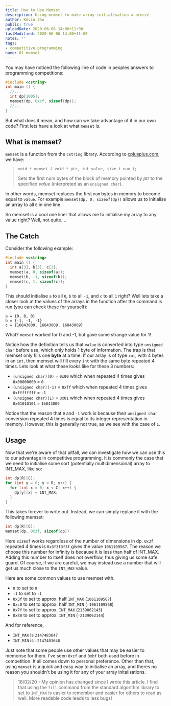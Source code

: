 ```yaml
---
title: How to Use Memset
description: Using memset to make array initialisation a breeze
author: Kevin Zhu
public: true
uploadDate: 2020-06-06 14:00+11:00
lastModified: 2020-06-06 14:00+11:00
notes: ''
tags:
- competitive programming
name: 01_memset
---
```


You may have noticed the following line of code in peoples answers to programming competitions:
```{.cpp .numberLines}
#include <cstring>
int main () {
  //...
  int dp[1005];
  memset(dp, 0xcf, sizeof(dp));
  //...
}
```
But what does it mean, and how can we take advantage of it in our own code? First lets have a look at what `memset` is.

## What is memset?
`memset` is a function from the `cstring` library. According to [cplusplus.com](http://www.cplusplus.com/reference/cstring/memset/), we have:
> `void * memset ( void * ptr, int value, size_t num );`
>
> Sets the first num bytes of the block of memory pointed by _ptr_ to the specified _value_ (interpreted as an `unsigned char`).

In other words, memset replaces the first `num` bytes in memory to become equal to `value`. For example `memset(dp, 0, sizeof(dp))` allows us to initialise an array to all `0` in one line.

So memset is a cool one liner that allows me to initialise my array to any value right? Well, not quite....

## The Catch
 Consider the following example:
```{.cpp .numberLines}
#include <cstring>
int main () {
  int a[3], b[3], c[3];
  memset(a, 0, sizeof(a));
  memset(b, -1, sizeof(b));
  memset(c, 1, sizeof(c));
}
```
This should initialise `a` to all `0`, `b` to all `-1`, and `c` to all `1` right? Well lets take a closer look at the values of the arrays in the function after the command is run (you can check these for yourself):
```
a = {0, 0, 0}
b = {-1, -1, -1}
c = {16843009, 16843009, 16843009}
```
What? `memset` worked for 0 and -1, but gave some strange value for 1!

Notice how the definition tells us that `value` is converted into type `unsigned char` before use, which only holds 1 byte of information. The trap is that memset only fills one **byte** at a time. If our array is of type `int`, with 4 bytes in an `int`, then memset will fill every `int` with the same byte repeated 4 times. Lets look at what these looks like for these 3 numbers:
- `(unsigned char)(0)` = `0x00` which when repeated 4 times gives `0x00000000` = `0`
- `(unsigned char)(-1)` = `0xff` which when repeated 4 times gives `0xffffffff` = `-1`
- `(unsigned char)(1)` = `0x01` which when repeated 4 times gives `0x01010101` = `16843009`

Notice that the reason that `0` and `-1` work is because their `unsigned char` conversion repeated 4 times is equal to its integer representation in memory. However, this is generally not true, as we see with the case of `1`.

## Usage
Now that we're aware of that pitfall, we can investigate how we can use this to our advantage in competitive programming. It is commonly the case that we need to initialise some sort (potentially multidimensional) array to INT_MAX, like so:
```{.cpp .numberLines}
int dp[R][C];
for (int y = 0; y < R; y++) {
  for (int x = 0; x < C; x++) {
    dp[y][x] = INT_MAX;
  }
}
```
This takes forever to write out. Instead, we can simply replace it with the following memset:
```{.cpp .numberLines}
int dp[R][C];
memset(dp, 0x3f, sizeof(dp))
```
Here `sizeof` works regardless of the number of dimensions in dp. `0x3f` repeated 4 times is `0x3f3f3f3f` gives the value `1061109567`. The reason we choose this number for infinity is because it is less than half of INT_MAX. Adding this number to itself does not overflow, thus giving us some safe guard. Of course, if we are careful, we may instead use a number that will get us much close to the `INT_MAX` value.

Here are some common values to use memset with.
- `0` to set to `0`
- `-1` to set to `-1`
- `0x3f` to set to approx. half `INT_MAX` (`1061109567`)
- `0xc0` to set to approx. half `INT_MIN` (`-1061109568`)
- `0x7f` to set to approx. `INT_MAX` (`2139062143`)
- `0x80` to set to approx. `INT_MIN` (`-2139062144`)

And for reference,
- `INT_MAX` is `2147483647`
- `INT_MIN` is `-2147483648`

Just note that some people use other values that may be easier to memorise for them. I've seen `0xcf` and `0xbf` both used before in competition. It all comes down to personal preference. Other than that, using `memset` is a quick and easy way to initialise an array, and theres no reason you shouldn't be using it for any of your array initalisations.

> 16/02/20 - My opinion has changed since I wrote this article. I find that using the `fill` command from the standard algorithm library to set to `INT_MAX` is easier to remember and easier for others to read as well. More readable code leads to less bugs!
